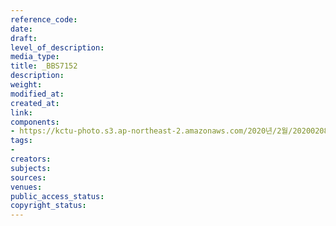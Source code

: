 ```yaml
---
reference_code: 
date: 
draft: 
level_of_description: 
media_type: 
title: _BBS7152
description: 
weight: 
modified_at: 
created_at: 
link: 
components:
- https://kctu-photo.s3.ap-northeast-2.amazonaws.com/2020년/2월/20200208_문중원열사+진상규명·책임자+처벌+및+한국마사회+적폐청산을+위한+전국노동자대회/_BBS7152.jpg
tags:
- 
creators: 
subjects: 
sources: 
venues: 
public_access_status: 
copyright_status: 
---
```

